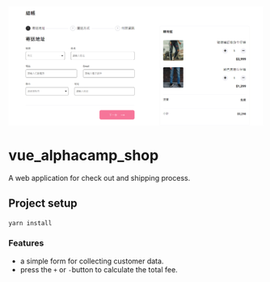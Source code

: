 ![My Image](localhost_8080_check.png) 

# vue_alphacamp_shop

A web application for check out and shipping process.

## Project setup
```
yarn install
```

### Features
- a simple form for collecting customer data.
- press the `+` or `-`button to calculate the
total fee.
